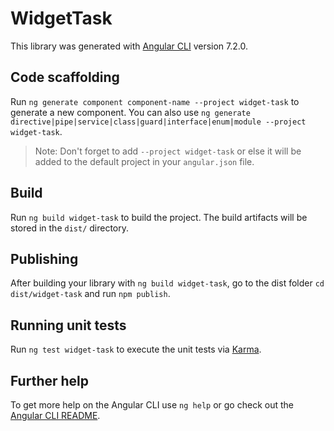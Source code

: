 # WidgetTask

This library was generated with [Angular CLI](https://github.com/angular/angular-cli) version 7.2.0.

## Code scaffolding

Run `ng generate component component-name --project widget-task` to generate a new component. You can also use `ng generate directive|pipe|service|class|guard|interface|enum|module --project widget-task`.
> Note: Don't forget to add `--project widget-task` or else it will be added to the default project in your `angular.json` file. 

## Build

Run `ng build widget-task` to build the project. The build artifacts will be stored in the `dist/` directory.

## Publishing

After building your library with `ng build widget-task`, go to the dist folder `cd dist/widget-task` and run `npm publish`.

## Running unit tests

Run `ng test widget-task` to execute the unit tests via [Karma](https://karma-runner.github.io).

## Further help

To get more help on the Angular CLI use `ng help` or go check out the [Angular CLI README](https://github.com/angular/angular-cli/blob/master/README.md).
